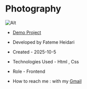 # Photography

![Alt](https://github.com/user-attachments/assets/8bb9ea12-7085-450c-953c-f6f93ad4a344)

- <a href="https://fatemeheidariweb.github.io/Photography/">Demo Project</a>

- Developed by Fateme Heidari

- Created - 2025-10-5

- Technologies Used - Html , Css

- Role - Frontend

- How to reach me : with my [Gmail](fateme.heidari2220@gmail.com)
